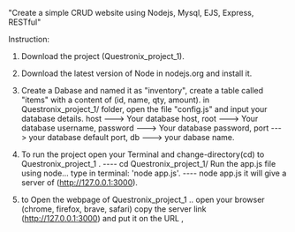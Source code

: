 "Create a simple CRUD website using Nodejs, Mysql, EJS, Express, RESTful"

Instruction:

1) Download the project (Questronix_project_1).

2) Download the latest version of Node in nodejs.org and install it.

3) Create a Dabase and named it as "inventory",
	create a table called "items" with a content of (id, name, qty, amount).
	in Questronix_project_1/ folder, open the file "config.js" and input your database details.
	host ---> Your database host,
	root ---> Your database username,
	password ---> Your database password,
	port ---> your database default port,
	db ---> your dabase name.

4)	To run the project open your Terminal and change-directory(cd) to Questronix_project_1 .
		---- cd Questronix_project_1/
	Run the app.js file using node...  type in terminal: 'node app.js'.
		---- node app.js
	it will give a server of (http://127.0.0.1:3000).

5) to Open the webpage of Questronix_project_1 ..
	open your browser (chrome, firefox, brave, safari)
	copy the server link (http://127.0.0.1:3000) and put it on the URL ,

